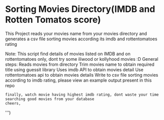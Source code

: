 # Sorting Movies Directory(IMDB and Rotten Tomatos score)

This Project reads your movies name from your movies directory and generates a csv file sorting movies according its imdb and rottentomatoes rating 

Note: This script find details of movies listed on IMDB and on rottentomatoes only, dont try some iliwood or kollyhood movies :D
    General steps:
      Reads movies from directory 
      Trim movies name to obtain required title using guessit library 
      Uses imdb API to obtain movies detail 
      Use rottentomatoes api to obtain movies details
      Write to csv file sorting movies according to imdb rating, please view an example output present in this repo
      
    finally, watch movie having highest imdb rating, dont waste your time searching good movies from your database
    cheers, 
''')
